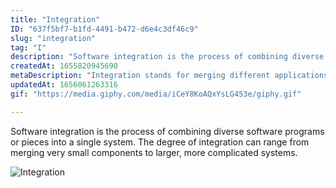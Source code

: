 ```yaml
---
title: "Integration"
ID: "637f5bf7-b1fd-4491-b472-d6e4c3df46c9"
slug: "integration"
tag: "I"
description: "Software integration is the process of combining diverse software programs or pieces into a single system. The degree of integration can range from merging very small components to larger, more complicated systems. "
createdAt: 1655820945690
metaDescription: "Integration stands for merging different applications, elements or systems into one."
updatedAt: 1656061263316
gif: "https://media.giphy.com/media/iCeY8KoAQxYsLG453e/giphy.gif"

---
```

Software integration is the process of combining diverse software programs or pieces into a single system. The degree of integration can range from merging very small components to larger, more complicated systems. 

![Integration](https://media.giphy.com/media/iCeY8KoAQxYsLG453e/giphy.gif)